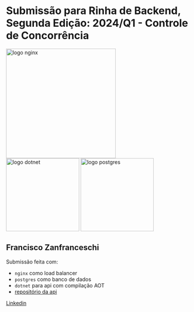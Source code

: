 # Submissão para Rinha de Backend, Segunda Edição: 2024/Q1 - Controle de Concorrência


<img src="https://upload.wikimedia.org/wikipedia/commons/c/c5/Nginx_logo.svg" alt="logo nginx" width="300" height="auto">
<br />
<img src="https://en.wikipedia.org/wiki/.NET#/media/File:Microsoft_.NET_logo.svg" alt="logo dotnet" width="200" height="auto">
<img src="https://upload.wikimedia.org/wikipedia/commons/2/29/Postgresql_elephant.svg" alt="logo postgres" width="200" height="auto">


## Francisco Zanfranceschi
Submissão feita com:
- `nginx` como load balancer
- `postgres` como banco de dados
- `dotnet` para api com compilação AOT
- [repositório da api](https://github.com/guiestimo/rinha-de-backend-2024-q1-dotnet)

[Linkedin](https://www.linkedin.com/in/guilherme-estimo-a9849192/) 
